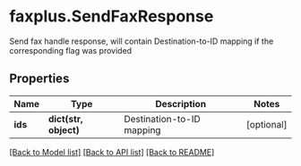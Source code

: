 # faxplus.SendFaxResponse
Send fax handle response, will contain Destination-to-ID mapping if the corresponding flag was provided

## Properties

Name | Type | Description | Notes
------------ | ------------- | ------------- | -------------
**ids** | **dict(str, object)** | Destination-to-ID mapping | [optional] 

[[Back to Model list]](../README.md#documentation-for-models) [[Back to API list]](../README.md#documentation-for-api-endpoints) [[Back to README]](../README.md)

